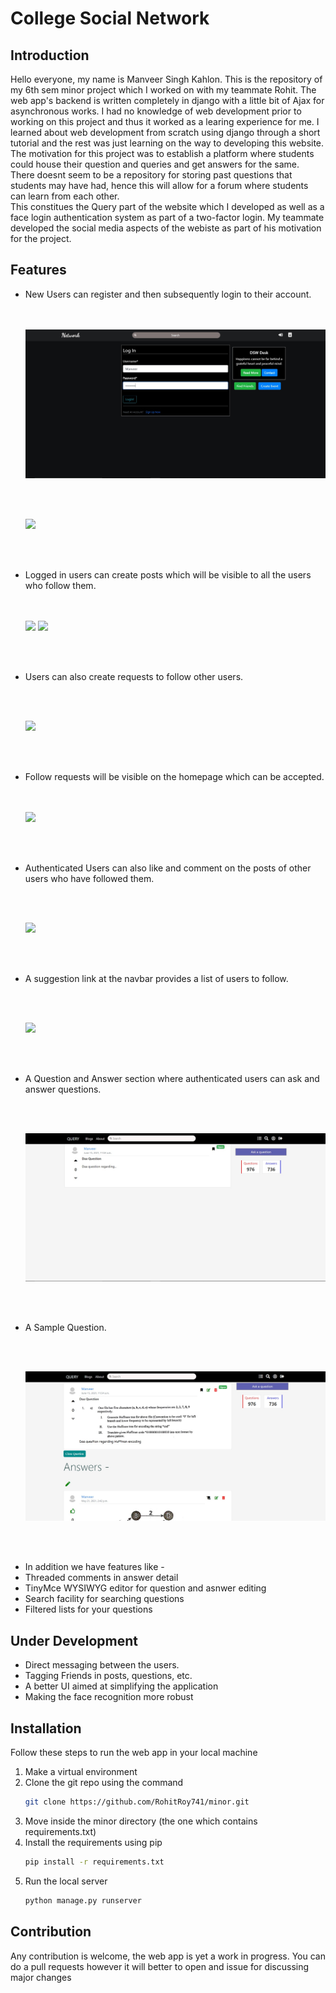 # College Social Network

## Introduction

Hello everyone, my name is Manveer Singh Kahlon. This is the repository of my 6th sem
minor project which I worked on with my teammate Rohit. The web app's backend is written completely in django with
a little bit of Ajax for asynchronous works. I had no knowledge of web development prior to working on this project and thus it worked as a learing experience for me. I learned about web development from scratch using django through a short tutorial and the rest was just learning on the way to developing this website. <br>
The motivation for this project was to establish a platform where students could house their question and queries and get answers for the same. There doesnt seem to be a repository for storing past questions that students may have had, hence this will allow for a forum where students can learn from each other.<br> This constitues the Query part of the website which I developed as well as a face login authentication system as part of a two-factor login. My teammate developed the social media aspects of the webiste as part of his motivation for the project. 

## Features

<ul>
  <li>New Users can register and then subsequently login to their account.</li>
  <br><br>
  
  ![](images/Login.jpg)

<br><br>

![](images/Register.png)

<br><br>

  <li>Logged in users can create posts which will be visible to all the users who follow them.</li>
  <br><br>

![](images/NewPost.png)
![](images/Home1.png)

<br><br>

  <li>Users can also create requests to follow other users.</li>

<br><br>

![](images/Follow.png)

<br><br>

  <li>Follow requests will be visible on the homepage which can be accepted.</li>
  <br><br>

![](images/Home2.png)

<br><br>

  <li>Authenticated Users can also like and comment on the posts of other users who have followed them.</li>

<br><br>

![](images/Like.png)

<br><br>

  <li>A suggestion link at the navbar provides a list of users to follow.</li>

<br><br>

![](images/Suggestion.png)

<br><br>

  <li>A Question and Answer section where authenticated users can ask and answer questions.</li>

<br><br>

![](images/Query.jpg)

<br><br>
  
<li>A Sample Question.</li>
  
<br><br>  
 
![](images/Sample.jpg)  

<br><br>
  <li>In addition we have features like -</li>
  <li>Threaded comments in answer detail</li>
  <li>TinyMce WYSIWYG editor for question and asnwer editing</li>
  <li>Search facility for searching questions</li>
  <li>Filtered lists for your questions</li>
  
</ul>

## Under Development

<ul>
  <li>Direct messaging between the users.</li>
  <li>Tagging Friends in posts, questions, etc.</li>
  <li>A better UI aimed at simplifying the application</li>
  <li>Making the face recognition more robust</li>
</ul>

## Installation

<p>Follow these steps to run the web app in your local machine</p>

<ol>
  <li>Make a virtual environment</li>
  <li>Clone the git repo using the command
  
  ``` bash
  git clone https://github.com/RohitRoy741/minor.git
  ```
  </li>
  <li> Move inside the minor directory (the one which contains requirements.txt) </li>
  <li> Install the requirements using pip
  
  ``` bash
  pip install -r requirements.txt
  ```
  </li>
  <li> Run the local server 
  
  ``` bash
  python manage.py runserver
  ```
  </li>
</ol>

## Contribution

<p> Any contribution is welcome, the web app is yet a work in progress. You can do a pull requests however it will better to
open and issue for discussing major changes </p>
